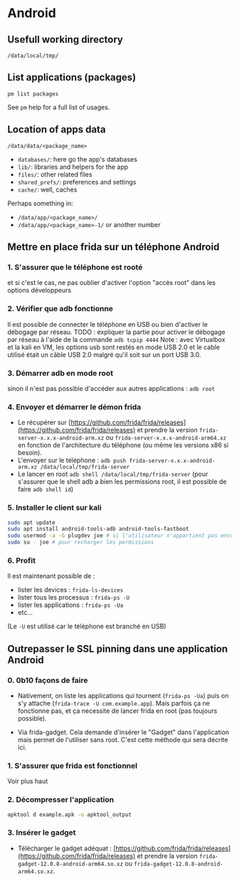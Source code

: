 # Android

## Usefull working directory

``` text
/data/local/tmp/
```

## List applications (packages)

``` text
pm list packages
```

See `pm` help for a full list of usages.

## Location of apps data

``` text
/data/data/<package_name>
```

* `databases/`: here go the app's databases
* `lib/`: libraries and helpers for the app
* `files/`: other related files
* `shared_prefs/`: preferences and settings
* `cache/`: well, caches

Perhaps something in:

* `/data/app/<package_name>/`
* `/data/app/<package_name>-1/` or another number

## Mettre en place frida sur un téléphone Android

### 1. S'assurer que le téléphone est rooté

et si c'est le cas, ne pas oublier d'activer l'option "accès root" dans les options développeurs

### 2. Vérifier que adb fonctionne

Il est possible de connecter le téléphone en USB ou bien d'activer le débogage par réseau.
TODO : expliquer la partie pour activer le débogage par réseau à l'aide de la commande `adb tcpip 4444`
Note : avec Virtualbox et la kali en VM, les options usb sont restés en mode USB 2.0 et le cable utilisé était un câble USB 2.0 malgré qu'il soit sur un port USB 3.0.

### 3. Démarrer adb en mode root

sinon il n'est pas possible d'accéder aux autres applications : `adb root`

### 4. Envoyer et démarrer le démon frida

* Le récupérer sur [https://github.com/frida/frida/releases](https://github.com/frida/frida/releases) et prendre la version `frida-server-x.x.x-android-arm.xz` ou `frida-server-x.x.x-android-arm64.xz` en fonction de l'architecture du téléphone (ou même les versions x86 si besoin).
* L'envoyer sur le téléphone : `adb push frida-server-x.x.x-android-arm.xz /data/local/tmp/frida-server`
* Le lancer en root `adb shell /data/local/tmp/frida-server` (pour s'assurer que le shell adb a bien les permissions root, il est possible de faire `adb shell id`)

### 5. Installer le client sur kali

``` bash
sudo apt update
sudo apt install android-tools-adb android-tools-fastboot
sudo usermod -a -G plugdev joe # si l'utilisateur n'appartient pas encore au groupe plugdev
sudo su - joe # pour recharger les permissions
```

### 6. Profit

Il est maintenant possible de :

* lister les devices : `frida-ls-devices`
* lister tous les processus : `frida-ps -U`
* lister les applications : `frida-ps -Ua`
* etc…

(Le `-U` est utilisé car le téléphone est branché en USB)

## Outrepasser le SSL pinning dans une application Android

### 0. 0b10 façons de faire

* Nativement, on liste les applications qui tournent (`frida-ps -Ua`) puis on s'y attache (`frida-trace -U com.example.app`).
Mais parfois ça ne fonctionne pas, et ça necessite de lancer frida en root (pas toujours possible).

* Via frida-gadget. Cela demande d'insérer le "Gadget" dans l'application mais permet de l'utiliser sans root.
C'est cette méthode qui sera décrite ici.

### 1. S'assurer que frida est fonctionnel

Voir plus haut

### 2. Décompresser l'application

```bash
apktool d example.apk -o apktool_output
```

### 3. Insérer le gadget

* Télécharger le gadget adéquat : [https://github.com/frida/frida/releases](https://github.com/frida/frida/releases) et prendre la version `frida-gadget-12.0.8-android-arm64.so.xz` ou `frida-gadget-12.0.8-android-arm64.so.xz`.

